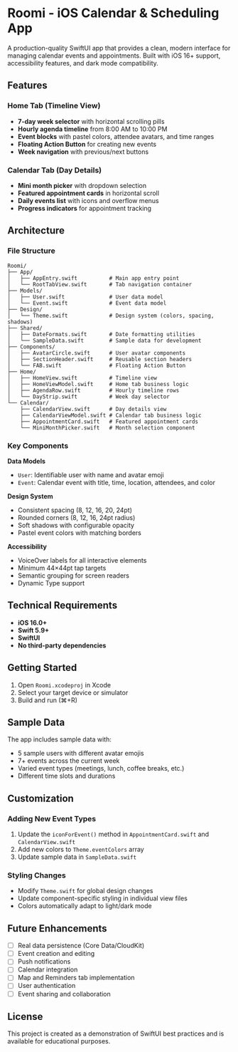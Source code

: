 # Roomi - iOS Calendar & Scheduling App

A production-quality SwiftUI app that provides a clean, modern interface for managing calendar events and appointments. Built with iOS 16+ support, accessibility features, and dark mode compatibility.

## Features

### Home Tab (Timeline View)
- **7-day week selector** with horizontal scrolling pills
- **Hourly agenda timeline** from 8:00 AM to 10:00 PM
- **Event blocks** with pastel colors, attendee avatars, and time ranges
- **Floating Action Button** for creating new events
- **Week navigation** with previous/next buttons

### Calendar Tab (Day Details)
- **Mini month picker** with dropdown selection
- **Featured appointment cards** in horizontal scroll
- **Daily events list** with icons and overflow menus
- **Progress indicators** for appointment tracking

## Architecture

### File Structure
```
Roomi/
├── App/
│   ├── AppEntry.swift          # Main app entry point
│   └── RootTabView.swift       # Tab navigation container
├── Models/
│   ├── User.swift              # User data model
│   └── Event.swift             # Event data model
├── Design/
│   └── Theme.swift             # Design system (colors, spacing, shadows)
├── Shared/
│   ├── DateFormats.swift       # Date formatting utilities
│   └── SampleData.swift        # Sample data for development
├── Components/
│   ├── AvatarCircle.swift      # User avatar components
│   ├── SectionHeader.swift     # Reusable section headers
│   └── FAB.swift               # Floating Action Button
├── Home/
│   ├── HomeView.swift          # Timeline view
│   ├── HomeViewModel.swift     # Home tab business logic
│   ├── AgendaRow.swift         # Hourly timeline rows
│   └── DayStrip.swift          # Week day selector
└── Calendar/
    ├── CalendarView.swift      # Day details view
    ├── CalendarViewModel.swift # Calendar tab business logic
    ├── AppointmentCard.swift   # Featured appointment cards
    └── MiniMonthPicker.swift   # Month selection component
```

### Key Components

**Data Models**
- `User`: Identifiable user with name and avatar emoji
- `Event`: Calendar event with title, time, location, attendees, and color

**Design System**
- Consistent spacing (8, 12, 16, 20, 24pt)
- Rounded corners (8, 12, 16, 24pt radius)
- Soft shadows with configurable opacity
- Pastel event colors with matching borders

**Accessibility**
- VoiceOver labels for all interactive elements
- Minimum 44×44pt tap targets
- Semantic grouping for screen readers
- Dynamic Type support

## Technical Requirements

- **iOS 16.0+**
- **Swift 5.9+**
- **SwiftUI**
- **No third-party dependencies**

## Getting Started

1. Open `Roomi.xcodeproj` in Xcode
2. Select your target device or simulator
3. Build and run (⌘+R)

## Sample Data

The app includes sample data with:
- 5 sample users with different avatar emojis
- 7+ events across the current week
- Varied event types (meetings, lunch, coffee breaks, etc.)
- Different time slots and durations

## Customization

### Adding New Event Types
1. Update the `iconForEvent()` method in `AppointmentCard.swift` and `CalendarView.swift`
2. Add new colors to `Theme.eventColors` array
3. Update sample data in `SampleData.swift`

### Styling Changes
- Modify `Theme.swift` for global design changes
- Update component-specific styling in individual view files
- Colors automatically adapt to light/dark mode

## Future Enhancements

- [ ] Real data persistence (Core Data/CloudKit)
- [ ] Event creation and editing
- [ ] Push notifications
- [ ] Calendar integration
- [ ] Map and Reminders tab implementation
- [ ] User authentication
- [ ] Event sharing and collaboration

## License

This project is created as a demonstration of SwiftUI best practices and is available for educational purposes.
